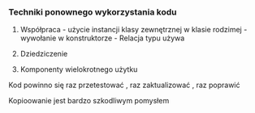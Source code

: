 ﻿### Techniki ponownego wykorzystania kodu ###

1) Współpraca - użycie instancji klasy zewnętrznej w klasie rodzimej -  wywołanie w konstruktorze - Relacja typu używa

2) Dziedziczenie

3) Komponenty wielokrotnego użytku

Kod powinno się raz przetestować , raz zaktualizować , raz poprawić

Kopioowanie jest bardzo szkodliwym pomysłem